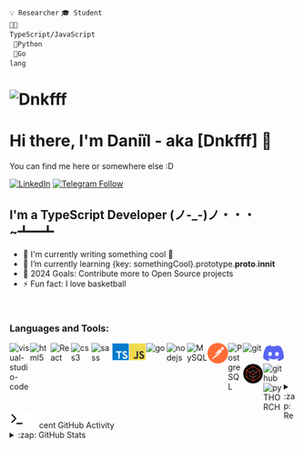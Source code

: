 <code>💡 Researcher</code>
<code>🎓 Student</code><br>
<code>👨‍💻 TypeScript/JavaScript</code><br>
<code> 🐍Python </code><br>
<code> 🐉Go lang </code>

<h1 align="left"> <img src="https://komarev.com/ghpvc/?username=Dnkfff&label=Profile%20views&color=0e75b6&style=flat" alt="Dnkfff" /> </h1>

# Hi there, I'm Daniїl - aka [Dnkfff] 👋 

You can find me here or somewhere else :D

[![LinkedIn](https://img.shields.io/badge/LinkedIn-%230077B5.svg?logo=linkedin&logoColor=white)](https://www.linkedin.com/in/daniilldynikov)
[![Telegram Follow](https://img.shields.io/badge/-telegram-red?color=white&logo=telegram&logoColor=black)](https://t.me/Dnkf1)

## I'm a TypeScript Developer (ノ-_-)ノ・・・~┻━┻
- 🤫 I'm currently writing something cool 👾
- 🌱 I’m currently learning {key: somethingCool}.prototype.__proto__.__innit__
- 🥅 2024 Goals: Contribute more to Open Source projects
- ⚡ Fun fact: I love basketball

<br />

### Languages and Tools:

<img align="left" alt="visual-studio-code" width="36px" width="100%" src="https://user-images.githubusercontent.com/47355300/123660785-9f77d480-d83c-11eb-9795-357778ae8b7e.png" />

<img align="left" alt="html5" width="36px" width="100%" src="https://user-images.githubusercontent.com/47355300/123663250-e36bd900-d83e-11eb-8ee5-1fb15bae5d78.png" />
<img align="left" alt="React" width="36px" width="100%" src="https://cdn.jsdelivr.net/gh/devicons/devicon/icons/react/react-original.svg" />
<img align="left" alt="css3" width="36px" width="100%" src="https://user-images.githubusercontent.com/47355300/123663242-e23aac00-d83e-11eb-8bf7-f233e28935f5.png" />
<img align="left" alt="sass" width="36px" width="100%" src="https://user-images.githubusercontent.com/47355300/123660829-a999d300-d83c-11eb-9be7-1d689f9e2dc1.png" />
<img align="left" alt="javascript" width="60px" width="100%" src="https://github.com/Dnkfff/Dnkfff/blob/46a52bef955b623a52fb7721554d916c0ba76ad5/img/typescript-javascript.jpg" />
<img align="left" alt="go" width="36px" width="100%" src="https://cdn.jsdelivr.net/gh/devicons/devicon/icons/go/go-original-wordmark.svg" />
<img align="left" alt="nodejs" width="36px" width="100%" src="https://user-images.githubusercontent.com/47355300/123660848-ae5e8700-d83c-11eb-9198-6d9cc45545d1.png" />
<img align="left" alt="MySQL" width="36px" width="100%" src="https://cdn.jsdelivr.net/gh/devicons/devicon/icons/mysql/mysql-plain-wordmark.svg" />
<img align="left" alt="postman-icon" width="36px" width="100%" src="https://github.com/Dnkfff/Dnkfff/blob/main/img/postman-icon.svg" />
<img align="left" alt="PostgreSQL" width="26px" src="https://cdn.jsdelivr.net/gh/devicons/devicon/icons/postgresql/postgresql-original.svg" />
<img align="left" alt="git" width="36px" width="100%" src="https://user-images.githubusercontent.com/47355300/123662424-20839b80-d83e-11eb-863f-53255ff3f8f6.png" />
<img align="left" alt="discord-api" width="36px" width="100%" src="https://github.com/Dnkfff/Dnkfff/blob/main/img/discord-icon.svg" />
<img align="left" alt="telegraf-JS-api" width="36px" width="100%" src="https://github.com/Dnkfff/Dnkfff/blob/main/img/telegrafJS.png" />
<img align="left" alt="github" width="36px" width="100%" src="https://user-images.githubusercontent.com/47355300/123662561-4315b480-d83e-11eb-819d-f05481a23169.jpg" />
<!---<img align="left" alt="GraphQL" width="36px" width="100%" src="https://cdn.jsdelivr.net/gh/devicons/devicon/icons/graphql/graphql-plain.svg" /> -->
<img align="left" alt="pyTHORCH" width="36px" width="100%" src="https://cdn.jsdelivr.net/gh/devicons/devicon/icons/python/python-original.svg" />
<img align="left" alt="Terminal" width="26px" src="./img/terminal-light.svg" />
<img align="left" alt="Terminal" width="26px" src="./img/terminal-dark.svg" />
<br />
<br />
<br />
<br />


<details>

<summary> :zap: Recent GitHub Activity</summary>

[![linkedin](./img/linkedin-light.svg)](https://www.youtube.com/watch?v=dQw4w9WgXcQ&ab_channel=RickAstley#gh-light-mode-only)
[![linkedin](./img/linkedin-dark.svg)](https://www.youtube.com/watch?v=dQw4w9WgXcQ&ab_channel=RickAstley#gh-dark-mode-only)
&nbsp;&nbsp;
[![instagram](./img/instagram-light.svg)](https://www.youtube.com/watch?v=dQw4w9WgXcQ&ab_channel=RickAstley#gh-light-mode-only)
[![instagram](./img/instagram-dark.svg)](https://www.youtube.com/watch?v=dQw4w9WgXcQ&ab_channel=RickAstley#gh-light-mode-only)
[![telegram](./img/telegram-light.svg)](https://www.youtube.com/watch?v=dQw4w9WgXcQ&ab_channel=RickAstley#gh-light-mode-only)
[![telegram](./img/telegram-dark.svg)](https://www.youtube.com/watch?v=dQw4w9WgXcQ&ab_channel=RickAstley#gh-light-mode-only)
  
1. 💪 Opened PR [№2]([pull request link](https://github.com/perezd/node-murmurhash/pull/15)) in [node-murmurhash/main]([link](https://github.com/perezd/node-murmurhash/pull/15))
1. ✅ Opened PR [№1]([pull requiest link](https://github.com/perezd/node-murmurhash/pull/15)) in [node-murmurhash/main]([link](https://github.com/perezd/node-murmurhash/pull/13))
2. ✅ Closed PR [№15](pull request link) in [Stasyan/main]([link](https://github.com/Dnkfff/brokeelite/pull/15))
3. ❌Created 4 issues on [Dnkfff/brokeelite](https://github.com/Dnkfff/brokeelite/issues)
4. 🗣 Commented on [№10] [sadsiroko/testVideochat](https://github.com/sadsirko/testVideochat)
5. 🗣 Commented on [№112] [HowProgrammingWorks/LiveQA](https://github.com/HowProgrammingWorks/LiveQA/discussions/112)
6. 👩‍💻 Commented on [№82] [HowProgrammingWorks/LiveQA] (https://github.com/HowProgrammingWorks/LiveQA/discussions/82)
7. 🤹‍♀️ Have had created repository with old labs, which were just archived on my laptop [Dnkfff/labsJS](https://github.com/Dnkfff/labsJS)
8. 🗣 Commented on [№19532] [github-community/community](https://github.com/github-community/community/discussions/19532)
9. 🗣 Opened a discussion
10. ✅Closed project with 5 issues on [Dnkfff/brokeelite](https://github.com/Dnkfff/brokeelite/issues)
</details>

<details>
  <summary>:zap: GitHub Stats</summary>
  <img align="left" alt="Dnkfff's GitHub Stats" src="https://github-readme-stats.vercel.app/api?username=Dnkfff&show_icons=true&hide_border=false&title_color=ff652f&icon_color=FFE400&bg_color=09131B&text_color=ffffff&border_color=0c1a25" />
</details>
